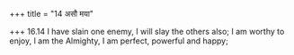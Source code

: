 +++
title = "14 असौ मया"

+++
16.14 I have slain one enemy, I will slay the others also; I am worthy
to enjoy, I am the Almighty, I am perfect, powerful and happy;
